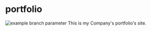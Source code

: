 # portfolio
![example branch parameter](https://github.com/github/docs/actions/workflows/main.yml/badge.svg?branch=feature-1)
This is my Company's portfolio's site. 
